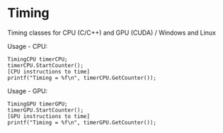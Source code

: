 # Timing

Timing classes for CPU (C/C++) and GPU (CUDA) / Windows and Linux

Usage - CPU:

    TimingCPU timerCPU;
    timerCPU.StartCounter();
    [CPU instructions to time]
    printf("Timing = %f\n", timerCPU.GetCounter());
  
Usage - GPU:

    TimingGPU timerGPU;
    timerGPU.StartCounter();
    [GPU instructions to time]
    printf("Timing = %f\n", timerGPU.GetCounter());
